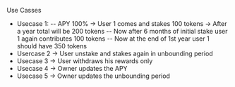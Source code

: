 Use Casses
- Usecase 1: 
-- APY 100% -> User 1 comes and stakes 100 tokens -> After a year total will be 200 tokens
-- Now after 6 months of initial stake user 1 again contributes 100 tokens
-- Now at the end of 1st year user 1 should have 350 tokens
- Usercase 2 -> User unstake and stakes again in unbounding period
- Usecase 3 -> User withdraws his rewards only
- Usecase 4 -> Owner updates the APY
- Usecase 5 -> Owner updates the unbounding period